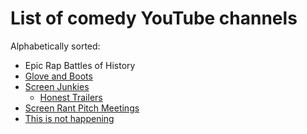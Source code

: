 # List of comedy YouTube channels

Alphabetically sorted:

- Epic Rap Battles of History
- [Glove and Boots](https://www.youtube.com/channel/UC1qC39KQoTG6LqgL_YnjSSQ)
- [Screen Junkies](https://www.youtube.com/channel/UCOpcACMWblDls9Z6GERVi1A)
  - [Honest Trailers](https://www.youtube.com/playlist?list=PL86F4D497FD3CACCE)
- [Screen Rant Pitch Meetings](https://www.youtube.com/playlist?list=PLRE-UFLEgWzBuOiqemhEI9b4gmmBbutnC)
- [This is not happening](https://www.youtube.com/playlist?list=PLD7nPL1U-R5qsyLTu7bJsMNX5mbgbWlN8)
